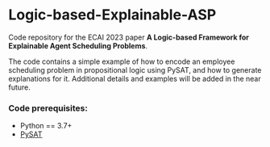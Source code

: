 # Logic-based-Explainable-ASP

Code repository for the ECAI 2023 paper **A Logic-based Framework for Explainable Agent Scheduling Problems**.

The code contains a simple example of how to encode an employee scheduling problem in propositional logic using PySAT, and how to generate explanations for it.
Additional details and examples will be added in the near future.

### Code prerequisites:
- Python == 3.7+
- [PySAT](https://pysathq.github.io/)



